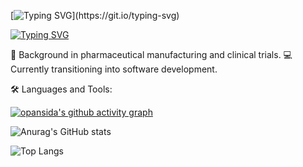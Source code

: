 [![Typing SVG](https://readme-typing-svg.demolab.com?font=Fira+Code&pause=1001&color=36A162&background=9FA3AA00&center=true&vCenter=true&multiline=true&width=435&lines=Hey%2C+Hey+!)](https://git.io/typing-svg)

[![Typing SVG](https://readme-typing-svg.demolab.com?font=Fira+Code&pause=1001&color=36A162&background=9FA3AA00&center=true&vCenter=true&multiline=true&width=435&lines=This+is+Sida+Pan)](https://git.io/typing-svg)




💊 Background in pharmaceutical manufacturing and clinical trials.
💻 Currently transitioning into software development.





🛠️ Languages and Tools: 

[![opansida's github activity graph](https://github-readme-activity-graph.vercel.app/graph?username=opansida&theme=github-compact)](https://github.com/opansida/github-readme-activity-graph)


![Anurag's GitHub stats](https://github-readme-stats.vercel.app/api?username=opansida)

![Top Langs](https://github-readme-stats.vercel.app/api/top-langs/?username=opansida)



